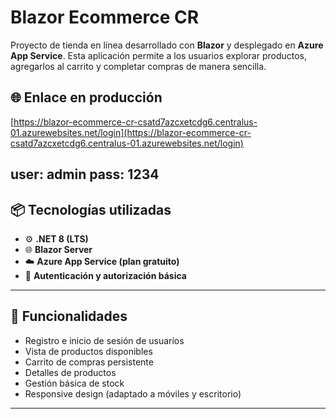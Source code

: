 # Blazor Ecommerce CR

Proyecto de tienda en línea desarrollado con **Blazor** y desplegado en **Azure App Service**. Esta aplicación permite a los usuarios explorar productos, agregarlos al carrito y completar compras de manera sencilla.

## 🌐 Enlace en producción

[https://blazor-ecommerce-cr-csatd7azcxetcdg6.centralus-01.azurewebsites.net/login](https://blazor-ecommerce-cr-csatd7azcxetcdg6.centralus-01.azurewebsites.net/login)

user: admin
pass: 1234
---

## 📦 Tecnologías utilizadas

- ⚙️ **.NET 8 (LTS)**
- 🌐 **Blazor Server**
- ☁️ **Azure App Service (plan gratuito)**
- 🔐 **Autenticación y autorización básica**

---

## 🚀 Funcionalidades

- Registro e inicio de sesión de usuarios
- Vista de productos disponibles
- Carrito de compras persistente
- Detalles de productos
- Gestión básica de stock
- Responsive design (adaptado a móviles y escritorio)

---
